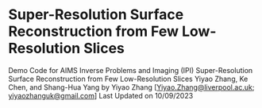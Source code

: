 # Super-Resolution Surface Reconstruction from Few Low-Resolution Slices

Demo Code for AIMS Inverse Problems and Imaging (IPI)
Super-Resolution Surface Reconstruction from Few Low-Resolution Slices
Yiyao Zhang, Ke Chen, and Shang-Hua Yang
by Yiyao Zhang [Yiyao.Zhang@liverpool.ac.uk; yiyaozhanguk@gmail.com]
Last Updated on 10/09/2023
